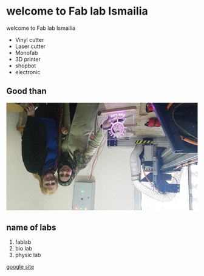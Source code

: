 # welcome to Fab lab Ismailia
welcome to Fab lab Ismailia 
- Vinyl cutter
- Laser cutter
- Monofab
- 3D printer
- shopbot
- electronic
## Good than
![alt text](eman2.jpg)
## name of labs
1. fablab
2. bio lab
3. physic lab

[google site](https://www.google.com)








